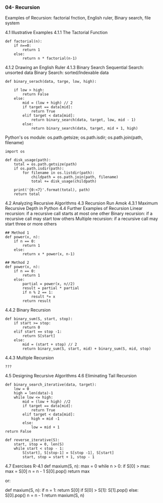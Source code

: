 ### 04- Recursion

Examples of Recursion: factorial fnction, English ruler, Binary search, file system

4.1 Illustrative Examples
4.1.1 The Tactorial Function
```
def factorial(n):
	if n==0:
		return 1
	else: 
		return n * factorial(n-1)
```
4.1.2 Drawing an English Ruler
4.1.3 Binary Search
Sequential Search: unsorted data
Binary Search: sorted/Indexable data
```
def binary_serach(data, targe, low, high):

	if low > high:
		return False
	else:
		mid = (low + high) // 2
		if target == data[mid]:
			return True
		elif target < data[mid]:
			return binary_search(data, target, low, mid - 1)
		else: 
			return binary_search(data, target, mid + 1, high)
```

Python's os module: os.path.getsize; os.path.isdir; os.path.join(path, filename)

```
import os

def disk_usage(path):
	total = os.path.getsize(path)
	if os.path.isdir(path):
		for filename in os.listdir(path):
			childpath = os.path.join(path, filename)
			total += disk_usage(childpath)

	print('{0:<7}'.format(total), path)
	return total
```

4.2 Analyzing Recursive Algorithms
4.3 Recursion Run Amok
4.3.1 Maximum Recursive Depth in Python
4.4 Further Examples of Recursion
Linear recursion: if a recursive call starts at most one other
Binary recursion: if a recursive call may start tow others
Multiple recursion: if a recursive call may start three or more others

```
## Method 1
def power(x, n):
	if n == 0:
		return 1
	else: 
		return x * power(x, n-1)
```

```
## Method 2
def power(x, n):
	if n == 0:
		return 1
	else:
		partial = power(x, n//2)
		result = partial * partial
		if n % 2 == 1:
			result *= x
		return result
```

4.4.2 Binary Recursion
```
def binary_sum(S, start, stop):
	if start >= stop:
		return 0
	elif start == stop -1:
		return S[start]
	else:
		mid = (start + stop) // 2
		return binary_sum(S, start, mid) + binary_sum(S, mid, stop)
```

4.4.3 Multiple Recursion
```
???
```

4.5 Designing Recursive Algorithms
4.6 Eliminating Tail Recursion

```
def binary_search_iterative(data, target):
	low = 0
	high = len(data)-1
	while low <= high:
		mid = (low + high) //2
		if target == data[mid]:
			return True
		elif target < data[mid]:
			high = mid -1
		else:
			low = mid + 1
return False
```

```
def reverse_iterative(S):
	start, stop = 0, len(S)
	while start < stop - 1:
		S[start], S[stop-1] = S[stop -1], S[start]
		start, stop = start + 1, stop - 1

```

	
4.7 Exercises
R-4.1 
def maxium(S, n):
	max = 0
	while n > 0:
		if S[0] > max:
			max = S[0]
		n = n - 1
		S[0].pop()
	return max

or:

def maxium(S, n):
	if n = 1:
		return S[0]
	if S[0] > S[1]:
		S[1].pop()
	else:
		S[0].pop()
	n = n - 1
	return maxium(S, n)



		
	